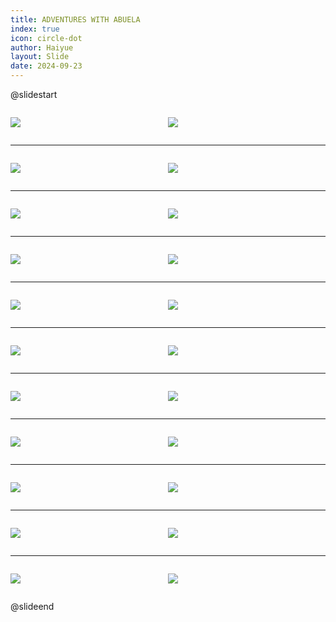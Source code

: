 ```yaml
---
title: ADVENTURES WITH ABUELA
index: true
icon: circle-dot
author: Haiyue
layout: Slide
date: 2024-09-23
---
```

 
@slidestart

<div style="display:flex">
<div style="flex:1">

![](/reading/english/Level-T/ADVENTURES%20WITH%20ABUELA/001.webp)
</div>
<div style="flex:1">

![](/reading/english/Level-T/ADVENTURES%20WITH%20ABUELA/002.webp)
</div>
</div>

---

<div style="display:flex">
<div style="flex:1">

![](/reading/english/Level-T/ADVENTURES%20WITH%20ABUELA/003.webp)
</div>
<div style="flex:1">

![](/reading/english/Level-T/ADVENTURES%20WITH%20ABUELA/004.webp)
</div>
</div>

---

<div style="display:flex">
<div style="flex:1">

![](/reading/english/Level-T/ADVENTURES%20WITH%20ABUELA/005.webp)
</div>
<div style="flex:1">

![](/reading/english/Level-T/ADVENTURES%20WITH%20ABUELA/006.webp)
</div>
</div>

---

<div style="display:flex">
<div style="flex:1">

![](/reading/english/Level-T/ADVENTURES%20WITH%20ABUELA/007.webp)
</div>
<div style="flex:1">

![](/reading/english/Level-T/ADVENTURES%20WITH%20ABUELA/008.webp)
</div>
</div>

---

<div style="display:flex">
<div style="flex:1">

![](/reading/english/Level-T/ADVENTURES%20WITH%20ABUELA/009.webp)
</div>
<div style="flex:1">

![](/reading/english/Level-T/ADVENTURES%20WITH%20ABUELA/010.webp)
</div>
</div>

---

<div style="display:flex">
<div style="flex:1">

![](/reading/english/Level-T/ADVENTURES%20WITH%20ABUELA/011.webp)
</div>
<div style="flex:1">

![](/reading/english/Level-T/ADVENTURES%20WITH%20ABUELA/012.webp)
</div>
</div>

---

<div style="display:flex">
<div style="flex:1">

![](/reading/english/Level-T/ADVENTURES%20WITH%20ABUELA/013.webp)
</div>
<div style="flex:1">

![](/reading/english/Level-T/ADVENTURES%20WITH%20ABUELA/014.webp)
</div>
</div>

---

<div style="display:flex">
<div style="flex:1">

![](/reading/english/Level-T/ADVENTURES%20WITH%20ABUELA/015.webp)
</div>
<div style="flex:1">

![](/reading/english/Level-T/ADVENTURES%20WITH%20ABUELA/016.webp)
</div>
</div>

---

<div style="display:flex">
<div style="flex:1">

![](/reading/english/Level-T/ADVENTURES%20WITH%20ABUELA/017.webp)
</div>
<div style="flex:1">

![](/reading/english/Level-T/ADVENTURES%20WITH%20ABUELA/018.webp)
</div>
</div>

---

<div style="display:flex">
<div style="flex:1">

![](/reading/english/Level-T/ADVENTURES%20WITH%20ABUELA/019.webp)
</div>
<div style="flex:1">

![](/reading/english/Level-T/ADVENTURES%20WITH%20ABUELA/020.webp)
</div>
</div>

---

<div style="display:flex">
<div style="flex:1">

![](/reading/english/Level-T/ADVENTURES%20WITH%20ABUELA/021.webp)
</div>
<div style="flex:1">

![](/reading/english/Level-T/ADVENTURES%20WITH%20ABUELA/022.webp)
</div>
</div>

@slideend